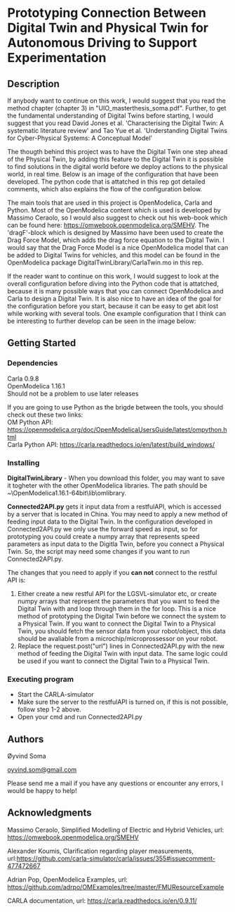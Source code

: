 # Prototyping Connection Between Digital Twin and Physical Twin for Autonomous Driving to Support Experimentation


## Description

If anybody want to continue on this work, I would suggest that you read the method chapter (chapter 3) in "UIO_masterthesis_soma.pdf". Further, to get the fundamental understanding of Digital Twins before starting, I would suggest that you read David Jones et al. 'Characterising the Digital Twin: A systematic literature review' and Tao Yue et al. 'Understanding Digital Twins for Cyber-Physical Systems: A Conceptual Model'

The thougth behind this project was to have the Digital Twin one step ahead of the Physical Twin, by adding this feature to the Digital Twin it is possible to find solutions in the digital world before we deploy actions to the physical world, in real time. Below is an image of the configuration that have been developed. The python code that is attatched in this rep got detailed comments, which also explains the flow of the configuration below.  

<p align="center">
  <src="config.png">
    </p>


The main tools that are used in this project is OpenModelica, Carla and Python. Most of the OpenModelica content which is used is developed by Massimo Ceraolo, so I would also suggest to check out his web-book which can be found here: https://omwebook.openmodelica.org/SMEHV. The 'dragF'-block which is designed by Massimo have been used to create the Drag Force Model, which adds the drag force equation to the Digital Twin. I would say that the Drag Force Model is a nice OpenModelica model that can be added to Digital Twins for vehicles, and this model can be found in the OpenModelica package DigitalTwinLibrary/CarlaTwin.mo in this rep. 

If the reader want to continue on this work, I would suggest to look at the overall configuration before diving into the Python code that is attatched, because it is many possible ways that you can connect OpenModelica and Carla to design a Digital Twin. It is also nice to have an idea of the goal for the configuration before you start, because it can be easy to get abit lost while working with several tools. One example configuration that I think can be interesting to further develop can be seen in the image below: 






## Getting Started

### Dependencies

Carla 0.9.8  
OpenModelica 1.16.1  
Should not be a problem to use later releases

If you are going to use Python as the brigde between the tools, you should check out these two links:   
OM Python API: https://openmodelica.org/doc/OpenModelicaUsersGuide/latest/ompython.html  
Carla Python API: https://carla.readthedocs.io/en/latest/build_windows/


### Installing

<b>DigitalTwinLibrary</b> - When you download this folder, you may want to save it togheter with the other OpenModelica libraries. The path should be ~\OpenModelica1.16.1-64bit\lib\omlibrary.

<b>Connected2API.py</b> gets it input data from a restfulAPI, which is accessed by a server that is located in China. You may need to apply a new method of feeding input data to the Digital Twin. In the configuration developed in Connected2API.py we only use the forward speed as input, so for prototyping you could create a numpy array that represents speed parameters as input data to the Digitla Twin, before you connect a Physical Twin. So, the script may need some changes if you want to run Connected2API.py. 

The changes that you need to apply if you <b>can not</b> connect to the restful API is: 


1. Either create a new restful API for the LGSVL-simulator etc, or create numpy arrays that represent the parameters that you want to feed the Digital Twin with and loop through them in the for loop. This is a nice method of prototyping the Digital Twin before we connect the system to a Physical Twin. If you want to connect the Digital Twin to a Physical Twin, you should fetch the sensor data from your robot/object, this data should be avaliable from a microchip/microprossessor on your robot. 
2. Replace the request.post("url") lines in Connected2API.py with the new method of feeding the Digital Twin with input data. The same logic could be used if you want to connect the Digital Twin to a Physical Twin. 

### Executing program

* Start the CARLA-simulator
* Make sure the server to the restfulAPI is turned on, if this is not possible, follow step 1-2 above. 
* Open your cmd and run Connected2API.py

## Authors
Øyvind Soma

oyvind.som@gmail.com

Please send me a mail if you have any questions or encounter any errors, I would be happy to help! 

## Acknowledgments

Massimo Ceraolo, Simplified Modelling of Electric and Hybrid Vehicles, url: https://omwebook.openmodelica.org/SMEHV

Alexander Koumis, Clarification regarding player measurements, url:https://github.com/carla-simulator/carla/issues/355#issuecomment-477472667

Adrian Pop, OpenModelica Examples, url: https://github.com/adrpo/OMExamples/tree/master/FMUResourceExample

CARLA documentation, url: https://carla.readthedocs.io/en/0.9.11/
